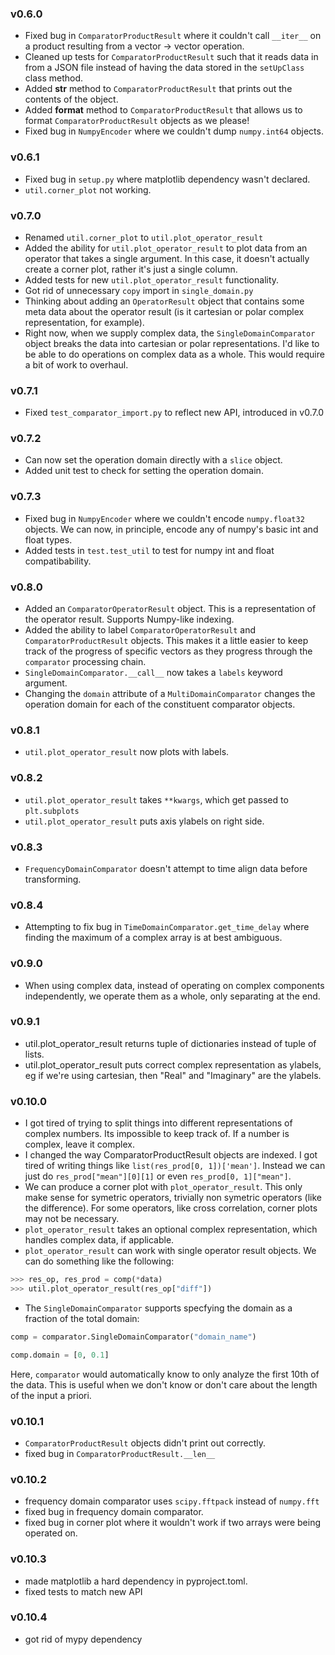 ### v0.6.0

- Fixed bug in `ComparatorProductResult` where it couldn't call `__iter__`
on a product resulting from a vector -> vector operation.
- Cleaned up tests for `ComparatorProductResult` such that it reads data
in from a JSON file instead of having the data stored in the `setUpClass`
class method.
- Added __str__ method to `ComparatorProductResult` that prints out the
contents of the object.
- Added __format__ method to `ComparatorProductResult` that allows us to
format `ComparatorProductResult` objects as we please!
- Fixed bug in `NumpyEncoder` where we couldn't dump `numpy.int64` objects.

### v0.6.1

- Fixed bug in `setup.py` where matplotlib dependency wasn't declared.
- `util.corner_plot` not working.

### v0.7.0

- Renamed `util.corner_plot` to `util.plot_operator_result`
- Added the ability for `util.plot_operator_result` to plot data from an operator that
takes a single argument. In this case, it doesn't actually create a corner plot,
rather it's just a single column.
- Added tests for new `util.plot_operator_result` functionality.
- Got rid of unnecessary `copy` import in `single_domain.py`
- Thinking about adding an `OperatorResult` object that contains some meta data
about the operator result (is it cartesian or polar complex representation, for example).
- Right now, when we supply complex data, the `SingleDomainComparator` object
breaks the data into cartesian or polar representations. I'd like to be able
to do operations on complex data as a whole. This would require a bit of work
to overhaul.

### v0.7.1

- Fixed `test_comparator_import.py` to reflect new API, introduced in v0.7.0

### v0.7.2

- Can now set the operation domain directly with a `slice` object.
- Added unit test to check for setting the operation domain.

### v0.7.3

- Fixed bug in `NumpyEncoder` where we couldn't encode `numpy.float32`
objects. We can now, in principle, encode any of numpy's basic int and float
types.
- Added tests in `test.test_util` to test for numpy int and float
compatibability.

### v0.8.0

- Added an `ComparatorOperatorResult` object. This is a representation of the operator
result. Supports Numpy-like indexing.
- Added the ability to label `ComparatorOperatorResult` and `ComparatorProductResult`
objects. This makes it a little easier to keep track of the progress of specific
vectors as they progress through the `comparator` processing chain.
- `SingleDomainComparator.__call__` now takes a `labels` keyword argument.
- Changing the `domain` attribute of a `MultiDomainComparator` changes the
operation domain for each of the constituent comparator objects.

### v0.8.1

- `util.plot_operator_result` now plots with labels.

### v0.8.2

- `util.plot_operator_result` takes `**kwargs`, which get passed to `plt.subplots`
- `util.plot_operator_result` puts axis ylabels on right side.

### v0.8.3

- `FrequencyDomainComparator` doesn't attempt to time align data before
transforming.

### v0.8.4

- Attempting to fix bug in `TimeDomainComparator.get_time_delay` where finding
the maximum of a complex array is at best ambiguous.


### v0.9.0

- When using complex data, instead of operating on complex components independently,
we operate them as a whole, only separating at the end.

### v0.9.1

- util.plot_operator_result returns tuple of dictionaries instead of tuple of
lists.
- util.plot_operator_result puts correct complex representation as ylabels, eg
if we're using cartesian, then "Real" and "Imaginary" are the ylabels.

### v0.10.0

- I got tired of trying to split things into different representations of complex
numbers. Its impossible to keep track of. If a number is complex, leave it complex.
- I changed the way ComparatorProductResult objects are indexed. I got tired of
writing things like `list(res_prod[0, 1])['mean']`. Instead we can just do
`res_prod["mean"][0][1]` or even `res_prod[0, 1]["mean"]`.
- We can produce a corner plot with `plot_operator_result`. This only
make sense for symetric operators, trivially non symetric operators (like the
difference). For some operators, like cross correlation, corner plots may not
be necessary.
- `plot_operator_result` takes an optional complex representation, which
handles complex data, if applicable.
- `plot_operator_result` can work with single operator result objects. We can
do something like the following:

```python
>>> res_op, res_prod = comp(*data)
>>> util.plot_operator_result(res_op["diff"])
```

- The `SingleDomainComparator` supports specfying the domain as a fraction of
the total domain:
```python
comp = comparator.SingleDomainComparator("domain_name")

comp.domain = [0, 0.1]
```
Here, `comparator` would automatically know to only analyze the first 10th of
the data. This is useful when we don't know or don't care about the length of
the input a priori.

### v0.10.1

- `ComparatorProductResult` objects didn't print out correctly.
- fixed bug in `ComparatorProductResult.__len__`

### v0.10.2

- frequency domain comparator uses `scipy.fftpack` instead of `numpy.fft`
- fixed bug in frequency domain comparator.
- fixed bug in corner plot where it wouldn't work if two arrays were being
operated on.

### v0.10.3

- made matplotlib a hard dependency in pyproject.toml.
- fixed tests to match new API

### v0.10.4

- got rid of mypy dependency
